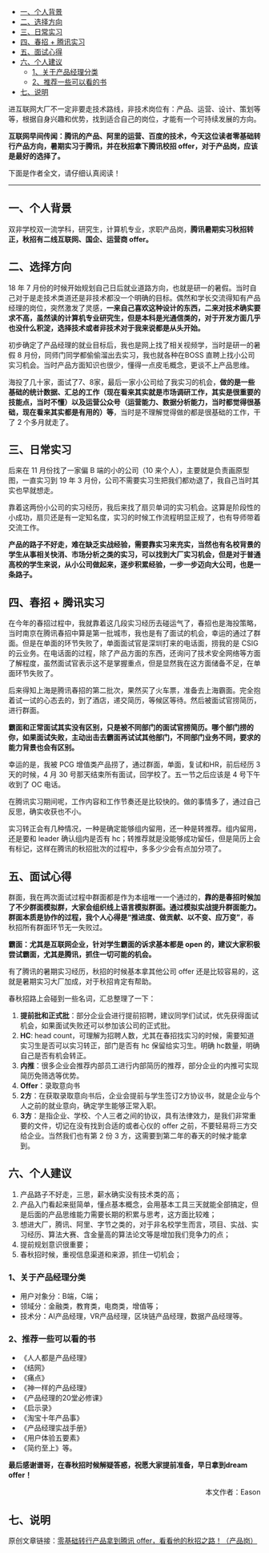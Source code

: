 - [一、个人背景](#一个人背景)
- [二、选择方向](#二选择方向)
- [三、日常实习](#三日常实习)
- [四、春招 + 腾讯实习](#四春招--腾讯实习)
- [五、面试心得](#五面试心得)
- [六、个人建议](#六个人建议)
  - [1、关于产品经理分类](#1关于产品经理分类)
  - [2、推荐一些可以看的书](#2推荐一些可以看的书)
- [七、说明](#七说明)

进互联网大厂不一定非要走技术路线，非技术岗位有：产品、运营、设计、策划等等，根据自身兴趣和优势，找到适合自己的岗位，才能有一个可持续发展的方向。

**互联网早间传闻：腾讯的产品、阿里的运营、百度的技术，今天这位读者零基础转行产品方向，暑期实习于腾讯，并在秋招拿下腾讯校招 offer，对于产品岗，应该是最好的选择了。**

下面是作者全文，请仔细认真阅读！

---

## 一、个人背景

双非学校双一流学科，研究生，计算机专业，求职产品岗，**腾讯暑期实习秋招转正，秋招有二线互联网、国企、运营商 offer。**

## 二、选择方向

18 年 7 月份的时候开始规划自己日后就业道路方向，也就是研一的暑假。当时自己对于是走技术类道还是非技术都没一个明确的目标。偶然和学长交流得知有产品经理的岗位，突然激发了灵感，**一来自己喜欢这种设计的东西，二来对技术确实要求不高，虽然读的计算机专业研究生，但是本科是光通信类的，对于开发方面几乎也没什么积淀，选择技术或者非技术对于我来说都是从头开始。**

初步确定了产品经理的就业目标后，我也是网上找了相关视频学，当时是研一的暑假 8 月份，同师门同学都偷偷溜出去实习，我也就各种在BOSS 直聘上找小公司实习机会。当时产品方面知识也很少，懂得一点皮毛概念，更谈不上产品思维。

海投了几十家，面试了7、8家，最后一家小公司给了我实习的机会，**做的是一些基础的统计数据、汇总的工作（现在看来其实就是市场调研工作，其实是很重要的技能点，当时不懂）以及运营公众号（运营能力、数据分析能力，当时都觉得很基础，现在看来其实都是有用的）等**，当时是不理解觉得做的都是很基础的工作，干了 2 个多月就走了。

## 三、日常实习

后来在 11 月份找了一家偏 B 端的小的公司（10 来个人），主要就是负责画原型图，一直实习到 19 年 3 月份，公司不需要实习生把我们都劝退了，我自己当时其实也早就想走。

靠着这两份小公司的实习经历，我后来找了扇贝单词的实习机会。这算是阶段性的小成功，扇贝还是有一定知名度，实习的时候工作流程明显正规了，也有导师带着交流工作。

**产品的路子不好走，难在缺乏实战经验，需要靠实习来充实，当然也有名校背景的学生从事相关快消、市场分析之类的实习，可以找到大厂实习机会，但是对于普通高校的学生来说，从小公司做起来，逐步积累经验，一步一步迈向大公司，也是一条路子。**

## 四、春招 + 腾讯实习

在今年的春招过程中，我就靠着这几段实习经历去碰运气了，春招也是海投策略，当时南京在腾讯春招中算是第一批城市，我也是有了面试的机会，幸运的通过了群面。但是在单面的环节失败了，单面面试官是深圳打来的电话面，捞我的是 CSIG 的云业务。在电话面的过程，除了产品方面的东西，还询问了技术安全网络等方面了解程度，虽然面试官表示这不是掌握重点，但是显然我在这方面储备不足，在单面环节失败了。

后来得知上海是腾讯春招的第二批次，果然买了火车票，准备去上海霸面。完全抱着试一试的心态去的，到了酒店，递交简历，等候区等待。然后被面试官捞简历，进行群面。

**霸面和正常面试其实没有区别，只是被不同部门的面试官捞简历。哪个部门捞的你，如果面试失败，主动出击去霸面再试试其他部门，不同部门业务不同，要求的能力背景也会有区别。**

幸运的是，我被 PCG 增值类产品捞了，通过群面，单面，复试和HR，前后经历 3 天的时候，4 月 30 号那天结束所有面试，回学校了。五一节之后应该是 4 号下午收到了 OC 电话。

在腾讯实习期间呢，工作内容和工作节奏还是比较快的。做的事情多了，通过自己反思，确实收获也不小。

实习转正会有几种情况，一种是确定能够组内留用，还一种是转推荐。组内留用，还是要和 leader 确认组内是否有 hc；转推荐就是没能够成功留任，但是简历上会有标记，这样在腾讯的秋招批次的过程中，多多少少会有点加分项了。

## 五、面试心得

群面，我在两次面试过程中群面都是作为本组唯一一个通过的，**靠的是春招时候加了不少群面模拟群，大家会组织线上语言模拟群面。通过模拟实战提升群面能力。群面本质是协作的过程，我个人心得是“推进度、做贡献、以不变、应万变”**，春秋招所有群面环节无一失败过。

**霸面：尤其是互联网企业，针对学生霸面的诉求基本都是 open 的，建议大家积极尝试霸面，尤其是腾讯，抓住一切可能的机会。**

有了腾讯的暑期实习经历，秋招的时候基本拿其他公司 offer 还是比较容易的，这就是暑期实习大厂加成，对于秋招肯定有帮助。

春秋招路上会碰到一些名词，汇总整理了一下：

1. **提前批和正式批**：部分企业会进行提前招聘，建议同学们试试，优先获得面试机会，如果面试失败还可以参加该公司的正式批。
2. **HC**: head count，可理解为招聘人数，尤其在春招找实习的时候，需要知道实习生是否可以实习转正，部门是否有 hc 保留给实习生。明确 hc数量，明确自己是否有机会转正。
3. **内推**：很多企业会推荐内部员工进行内部简历的推荐，部分企业的内推可实现简历免筛选等优势。
4. **Offer**：录取意向书
5. **2方**：在获取录取意向书后，企业会提前与学生签订2方协议书，就是企业与个人之前的就业意向，确定学生能够正常入职。
6. **3方**：是指企业、学校、个人三者之间的协议，具有法律效力，是我们非常重要的文件，切记在没有找到合适的或者心仪的 offer 之前，不要轻易将三方交给企业。当然我们也有第 2 份 3 方，这需要到第二年的春天的时候才能拿到。

## 六、个人建议

1. 产品路子不好走，三思，薪水确实没有技术类的高；
2. 产品入门看起来挺简单，懂点基本概念，会用基本工具三天就能全部搞定，但是后面的产品思维能力需要长期的积累与思考，这方面比较难；
3. 想进大厂，腾讯、阿里、字节之类的，对于非名校学生而言，项目、实战、实习经历、算法大赛、含金量高的算法论文等是增加我们竞争力的点；
4. 提前规划意识很重要；
5. 春秋招时候，重视信息渠道和来源，抓住一切机会；

### 1、关于产品经理分类

- 用户对象分：B端，C端；
- 领域分：金融类，教育类，电商类，增值等；
- 技术分：AI产品经理，VR产品经理，区块链产品经理，数据产品经理等。

### 2、推荐一些可以看的书

- 《人人都是产品经理》
- 《结网》
- 《痛点》
- 《神一样的产品经理》
- 《产品经理的20堂必修课》
- 《启示录》
- 《淘宝十年产品事》
- 《产品经理实战手册》
- 《用户体验五要素》
- 《简约至上》等。

**最后感谢谱哥，在春秋招时候解疑答惑，祝愿大家提前准备，早日拿到dream offer！**

<p align=right>本文作者：Eason</p>

## 七、说明

原创文章链接：[零基础转行产品拿到腾讯 offer，看看他的秋招之路！（产品岗）](https://mp.weixin.qq.com/s?__biz=MzU4MjQ3NzEyNA==&mid=2247484673&idx=1&sn=681fafacc7b14aa4bc2f12e244e80280&chksm=fdb6f12acac1783cdb5ecafa41a22dfd98aa8a80dbc13135577b87de51d02d4f20d26996df0e&token=1698861862&lang=zh_CN#rd)
